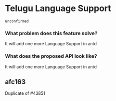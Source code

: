 # Telugu Language Support

`unconfirmed`

### What problem does this feature solve?

It will add one more Language Support in antd

### What does the proposed API look like?

It will add one more Language Support in antd

<!-- generated by ant-design-issue-helper. DO NOT REMOVE -->

## afc163

Duplicate of #43851
